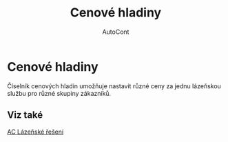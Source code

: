﻿---
    title: "Cenové hladiny"
    author: AutoCont
    ms.date: 04/30/2018
    ms.topic: article
    ms.prod: dynamics-nav-2017
    ms.contentlocale: cs-cz
    ms.lasthandoff: 04/30/2018
---

# Cenové hladiny

Číselník cenových hladin umožňuje nastavit různé ceny za jednu lázeňskou službu pro různé skupiny zákazníků. 


## <a name="see-also"></a>Viz také
[AC Lázeňské řešení](ac-spa-solution.md)